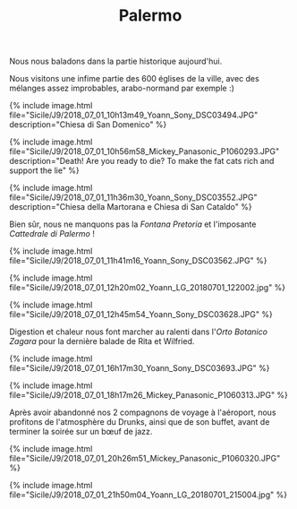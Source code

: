 ﻿---
title: "Palermo"
permalink: /Sicile/J9/
sidebar:
  nav: "sicile"
enable_tracks: true
---

Nous nous baladons dans la partie historique aujourd'hui.

Nous visitons une infime partie des 600 églises de la ville, avec des mélanges assez improbables, arabo-normand par exemple :)

{% include image.html file="Sicile/J9/2018_07_01_10h13m49_Yoann_Sony_DSC03494.JPG" description="Chiesa di San Domenico" %}

{% include image.html file="Sicile/J9/2018_07_01_10h56m58_Mickey_Panasonic_P1060293.JPG" description="Death! Are you ready to die? To make the fat cats rich and support the lie" %}

{% include image.html file="Sicile/J9/2018_07_01_11h36m30_Yoann_Sony_DSC03552.JPG" description="Chiesa della Martorana e Chiesa di San Cataldo" %}

Bien sûr, nous ne manquons pas la *Fontana Pretoria* et l'imposante *Cattedrale di Palermo* !

{% include image.html file="Sicile/J9/2018_07_01_11h41m16_Yoann_Sony_DSC03562.JPG" %}

{% include image.html file="Sicile/J9/2018_07_01_12h20m02_Yoann_LG_20180701_122002.jpg" %}

{% include image.html file="Sicile/J9/2018_07_01_12h45m54_Yoann_Sony_DSC03628.JPG" %}

Digestion et chaleur nous font marcher au ralenti dans l'*Orto Botanico Zagara* pour la dernière balade de Rita et Wilfried.

{% include image.html file="Sicile/J9/2018_07_01_16h17m30_Yoann_Sony_DSC03693.JPG" %}

{% include image.html file="Sicile/J9/2018_07_01_18h17m26_Mickey_Panasonic_P1060313.JPG" %}

Après avoir abandonné nos 2 compagnons de voyage à l'aéroport, nous profitons de l'atmosphère du Drunks, ainsi que de son buffet, avant de terminer la soirée sur un bœuf de jazz.

{% include image.html file="Sicile/J9/2018_07_01_20h26m51_Mickey_Panasonic_P1060320.JPG" %}

{% include image.html file="Sicile/J9/2018_07_01_21h50m04_Yoann_LG_20180701_215004.jpg" %}
